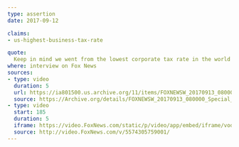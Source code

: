 ```yaml
---
type: assertion
date: 2017-09-12

claims:
- us-highest-business-tax-rate

quote:
  Keep in mind we went from the lowest corporate tax rate in the world to, now, the highest.
where: interview on Fox News
sources:
- type: video
  duration: 5
  url: https://ia801500.us.archive.org/11/items/FOXNEWSW_20170913_080000_Special_Report_With_Bret_Baier/FOXNEWSW_20170913_080000_Special_Report_With_Bret_Baier.mp4?start=897&end=907&exact=1&ignore=x.mp4
  source: https://Archive.org/details/FOXNEWSW_20170913_080000_Special_Report_With_Bret_Baier/start/897/end/907
- type: video
  start: 185
  duration: 5
  iframe: https://video.FoxNews.com/static/p/video/app/embed/iframe/vod.html?video_id=5574305759001
  source: http://video.FoxNews.com/v/5574305759001/
---
```

